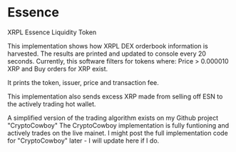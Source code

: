 # Essence
XRPL Essence Liquidity Token

This implementation shows how XRPL DEX orderbook information is harvested.
The results are printed and updated to console every 20 seconds.
Currently, this software filters for tokens where:
Price > 0.000010 XRP and Buy orders for XRP exist.

It prints the token, issuer, price and transaction fee.

This implementation also sends excess XRP made from selling off ESN to the actively trading hot wallet.


A simplified version of the trading algorithm exists on my Github project "CryptoCowboy"
The CryptoCowboy implementation is fully funtioning and actively trades on the live mainet.
I might post the full implementation code for "CryptoCowboy" later - I will update here if I do.